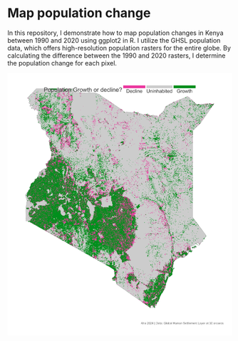 # Map population change
In this repository, I demonstrate how to map population changes in Kenya between 1990 and 2020 using ggplot2 in R. I utilize the GHSL population data, which offers high-resolution population rasters for the entire globe. By calculating the difference between the 1990 and 2020 rasters, I determine the population change for each pixel.

![alt text](https://github.com/Jamesahabyona/population_change_kenya/blob/main/Kenya-population-change.png?raw=true)
